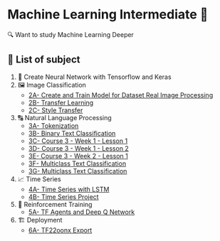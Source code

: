 # Machine Learning Intermediate 🚀
🔍 Want to study Machine Learning Deeper

## 📄 List of subject 
1. 🧠 Create Neural Network with Tensorflow and Keras
2. 🖼 Image Classification
    * [2A- Create and Train Model for Dataset Real Image Processing](https://github.com/manabil/Machine_Learning_Intermediate/blob/main/2-%20Image%20Classification/2A-%20Create%20and%20Train%20Model%20for%20Dataset%20Real%20Image%20Processing.ipynb)
    * [2B- Transfer Learning](https://github.com/manabil/Machine_Learning_Intermediate/blob/main/2-%20Image%20Classification/2B-%20Transfer_Learning.ipynb)
    * [2C- Style Transfer](https://github.com/manabil/Machine_Learning_Intermediate/blob/main/2-%20Image%20Classification/2C-%20Style_Transfer.ipynb)
3. 🔠 Natural Language Processing
    * [3A- Tokenization](https://github.com/manabil/Machine_Learning_Intermediate/blob/main/3-%20Natural%20Language%20Processing/3A-%20Tokenization.ipynb)
    * [3B- Binary Text Classification](https://github.com/manabil/Machine_Learning_Intermediate/blob/main/3-%20Natural%20Language%20Processing/3B-%20Binary%20Text%20Classification.ipynb)
    * [3C- Course 3 - Week 1 - Lesson 1](https://github.com/manabil/Machine_Learning_Intermediate/blob/main/3-%20Natural%20Language%20Processing/3C-%20Course%203%20Week%201%20Lesson%201.ipynb)
    - [3D- Course 3 - Week 1 - Lesson 2](https://github.com/manabil/Machine_Learning_Intermediate/blob/main/3-%20Natural%20Language%20Processing/3D-%20Course%203%20Week%201%20Lesson%202.ipynb)
    * [3E- Course 3 - Week 2 - Lesson 1](https://github.com/manabil/Machine_Learning_Intermediate/blob/main/3-%20Natural%20Language%20Processing/3E-%20Course%203%20Week%202%20Lesson%201.ipynb)
    * [3F- Multiclass Text Classification](https://github.com/manabil/Machine_Learning_Intermediate/blob/main/3-%20Natural%20Language%20Processing/3F-%20Multiclass%20Text%20Classification.ipynb)
    * [3G- Multiclass Text Classification](https://github.com/manabil/Machine_Learning_Intermediate/blob/main/3-%20Natural%20Language%20Processing/3G-%20NLP%20Multiclass%20Text%20Classification.ipynb)
4. 📈 Time Series
    * [4A- Time Series with LSTM](https://github.com/manabil/Machine_Learning_Intermediate/blob/main/4-%20Time%20Series/4A-%20Time%20Series%20with%20LSTM.ipynb)
    * [4B- Time Series Project](https://github.com/manabil/Machine_Learning_Intermediate/blob/main/4-%20Time%20Series/4B-%20Time%20Series%20Project.ipynb)
5. 🤖 Reinforcement Training
    * [5A- TF Agents and Deep Q Network](https://github.com/manabil/Machine_Learning_Intermediate/blob/main/5-%20Reinforcement%20Learning/5A-%20TF%20Agents%20and%20Deep%20Q%20Network.ipynb)
6. 🏗 Deployment
    * [6A- TF22oonx Export](https://github.com/manabil/Machine_Learning_Intermediate/blob/main/6-%20Deployment/6A-%20TF2onnx%20Export.ipynb)

